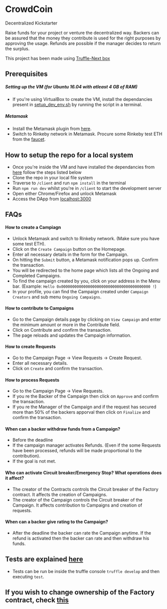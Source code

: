 # CrowdCoin
Decentralized Kickstarter

Raise funds for your project or venture the decentralized way.
Backers can be assured that the money they contribute is used for the right purposes by approving the usage.
Refunds are possible if the manager decides to return the surplus.

This project has been made using [Truffle-Next box](https://github.com/adrianmcli/truffle-next)


## Prerequisites

##### Setting up the VM (for Ubuntu 16.04 with atleast 4 GB of RAM)
* If you're using VirtualBox to create the VM, install the dependancies present in [setup_dev_env.sh](https://gist.github.com/sushantkumr/3fe3cb3507a3d25eeed237065f5ef46e#file-setup_dev_env-sh]) by running the script in a terminal.


##### Metamask
* Install the Metamask plugin from [here](https://metamask.io/).
* Switch to Rinkeby network in Metamask. Procure some Rinkeby test ETH from the [faucet](https://www.rinkeby.io/#faucet).


## How to setup the repo for a local system
* Once you're inside the VM and have installed the dependancies from [here](https://github.com/sushantkumr/CrowdCoin#setting-up-the-vm-for-ubuntu-1604-with-atleast-4-gb-of-ram) follow the steps listed below
* Clone the repo in your local file system
* Traverse to `/client` and run `npm install` in the terminal
* Run `npm run dev` whilst you're in `/client` to start the development server
* Open either Chrome/Firefox and unlock Metamask
* Access the DApp from [localhost:3000](http://localhost:3000/)

## FAQs

#### How to create a Campiagn
* Unlock Metamask and switch to Rinkeby network. (Make sure you have some test ETH).
* Click on the `Create Campaign` button on the Homepage.
* Enter all necessary details in the form for the Campaign.
* On hitting the `Submit` button, a Metamask notification pops up. Confirm the transaction.
* You will be redirected to the home page which lists all the Ongoing and Completed Campaigns.
* To find the campaign created by you, click on your address in the Menu bar. (Example: `Hello 0x0000000000000000000000000000000000000000 !`)
* In your profile, you can find the Campaign created under `Campaign Creators` and sub menu `Ongoing Campaigns`.

#### How to contribute to Campaigns
* Go to the Campaign details page by clicking on `View Campaign` and enter the minimum amount or more in the Contribute field.
* Click on Contribute and confirm the transaction.
* The page reloads and updates the Campaign information.

#### How to create Requests
* Go to the Campaign Page -> View Requests -> Create Request.
* Enter all necessary details.
* Click on `Create` and confirm the transaction.

#### How to process Requests
* Go to the Campaign Page -> View Requests.
* If you re the Backer of the Campaign then click on `Approve` and confirm the transaction.
* If you re the Manager of the Campaign and if the request has secured more than 50% of the backers apporval then click on `Finalize` and confirm the transaction.

#### When can a backer withdraw funds from a Campaign?
* Before the deadline
* If the campaign manager activates Refunds. (Even if the some Requests have been processed, refunds will be made proportional to the contribution).
* If the goal is not met.

#### Who can activate Circuit breaker/Emergency Stop? What operations does it affect?
* The creator of the Contracts controls the Circuit breaker of the Factory contract. It affects the creation of Campaigns.
* The creator of the Campaign controls the Circuit breaker of the Campaign. It affects contribution to Campaigns and creation of requests.

#### When can a backer give rating to the Campaign?
* After the deadline the backer can rate the Campaign anytime. If the refund is activated then the backer can rate and then withdraw his funds.


## Tests are explained [here](test_description.md)
* Tests can be run be inside the truffle console `truffle develop` and then executing `test`.


## If you wish to change ownership of the Factory contract, check [this](change_ownership_of_factory.md)
